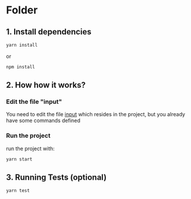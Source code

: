 # Folder

## 1. Install dependencies

```sh
yarn install
```

or

```sh
npm install
```

## 2. How how it works?

### Edit the file "input"

You need to edit the file [input](https://github.com/kelvinfloresta/folder/blob/main/input) which resides in the project, but you already have some commands defined

### Run the project

run the project with:

```sh
yarn start
```

## 3. Running Tests (optional)

```sh
yarn test
```
